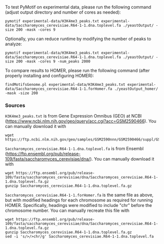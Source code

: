 To test PyMotif on experimental data, please run the following command (adjust output directory and number of cores as needed):
````
pymotif experimental-data/H3K4me3_peaks.txt experimental-data/Saccharomyces_cerevisiae.R64-1-1.dna.toplevel.fa ./yeastOutput/ -size 200 -mask -cores 9
````

Optionally, you can reduce runtime by modifying the number of peaks to analyze:
````
pymotif experimental-data/H3K4me3_peaks.txt experimental-data/Saccharomyces_cerevisiae.R64-1-1.dna.toplevel.fa ./yeastOutput/ -size 200 -mask -cores 9 -num_peaks 2000
````

To compare results to HOMER, please run the following command (after properly installing and configuring HOMER):
````
findMotifsGenome.pl experimental-data/H3K4me3_peaks.txt experimental-data/Saccharomyces_cerevisiae.R64-1-1.forHomer.fa ./yeastOutput_homer/ -mask -size 200
 ````
 
 ### Sources
 `H3K4me3_peaks.txt` is from Gene Expression Omnibus (GEO) at NCBI (https://www.ncbi.nlm.nih.gov/geo/query/acc.cgi?acc=GSM2590466). You can manually download it with
 ````
 wget https://ftp.ncbi.nlm.nih.gov/geo/samples/GSM2590nnn/GSM2590466/suppl/GSM2590466_1H3K4me3_WT_1_peaks.txt.gz
 ````
 `Saccharomyces_cerevisiae.R64-1-1.dna.toplevel.fa` is from Ensembl (https://ftp.ensembl.org/pub/release-109/fasta/saccharomyces_cerevisiae/dna/). You can manually download it with 
 ````
 wget https://ftp.ensembl.org/pub/release-109/fasta/saccharomyces_cerevisiae/dna/Saccharomyces_cerevisiae.R64-1-1.dna.toplevel.fa.gz
 gunzip Saccharomyces_cerevisiae.R64-1-1.dna.toplevel.fa.gz
 ````
  `Saccharomyces_cerevisiae.R64-1-1.forHomer.fa` is the same file as above, but with modified headings for each chromosome as required for running HOMER. Specifically, headings were modified to include "chr" before the chromosome number. You can manually recreate this file with
   ````
 wget https://ftp.ensembl.org/pub/release-109/fasta/saccharomyces_cerevisiae/dna/Saccharomyces_cerevisiae.R64-1-1.dna.toplevel.fa.gz
 gunzip Saccharomyces_cerevisiae.R64-1-1.dna.toplevel.fa.gz
 sed -i 's/>/>chr/g' Saccharomyces_cerevisiae.R64-1-1.dna.toplevel.fa
 ````
